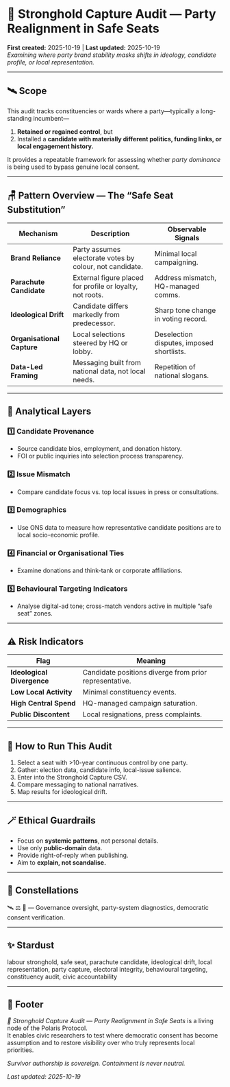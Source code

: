 # 🦾 Stronghold Capture Audit — Party Realignment in Safe Seats  
**First created:** 2025-10-19 | **Last updated:** 2025-10-19  
*Examining where party brand stability masks shifts in ideology, candidate profile, or local representation.*  

---

## 🛰️ Scope  
This audit tracks constituencies or wards where a party—typically a long-standing incumbent—  
1. **Retained or regained control**, but  
2. Installed a **candidate with materially different politics, funding links, or local engagement history.**

It provides a repeatable framework for assessing whether *party dominance* is being used to bypass genuine local consent.

---

## 🪑 Pattern Overview — The “Safe Seat Substitution”  
| Mechanism | Description | Observable Signals |
|------------|--------------|-------------------|
| **Brand Reliance** | Party assumes electorate votes by colour, not candidate. | Minimal local campaigning. |
| **Parachute Candidate** | External figure placed for profile or loyalty, not roots. | Address mismatch, HQ-managed comms. |
| **Ideological Drift** | Candidate differs markedly from predecessor. | Sharp tone change in voting record. |
| **Organisational Capture** | Local selections steered by HQ or lobby. | Deselection disputes, imposed shortlists. |
| **Data-Led Framing** | Messaging built from national data, not local needs. | Repetition of national slogans. |

---

## 🤔 Analytical Layers  
### 1️⃣ Candidate Provenance  
- Source candidate bios, employment, and donation history.  
- FOI or public inquiries into selection process transparency.  

### 2️⃣ Issue Mismatch  
- Compare candidate focus vs. top local issues in press or consultations.  

### 3️⃣ Demographics  
- Use ONS data to measure how representative candidate positions are to local socio-economic profile.  

### 4️⃣ Financial or Organisational Ties  
- Examine donations and think-tank or corporate affiliations.  

### 5️⃣ Behavioural Targeting Indicators  
- Analyse digital-ad tone; cross-match vendors active in multiple “safe seat” zones.  

---

## ⚠️ Risk Indicators  
| Flag | Meaning |
|------|----------|
| **Ideological Divergence** | Candidate positions diverge from prior representative. |
| **Low Local Activity** | Minimal constituency events. |
| **High Central Spend** | HQ-managed campaign saturation. |
| **Public Discontent** | Local resignations, press complaints. |

---

## 🐝 How to Run This Audit  
1. Select a seat with >10-year continuous control by one party.  
2. Gather: election data, candidate info, local-issue salience.  
3. Enter into the Stronghold Capture CSV.  
4. Compare messaging to national narratives.  
5. Map results for ideological drift.  

---

## 🪄 Ethical Guardrails  
- Focus on **systemic patterns**, not personal details.  
- Use only **public-domain** data.  
- Provide right-of-reply when publishing.  
- Aim to **explain, not scandalise.**  

---

## 🌌 Constellations  
🛰️ ⚖️ 🧭 — Governance oversight, party-system diagnostics, democratic consent verification.  

---

## ✨ Stardust  
labour stronghold, safe seat, parachute candidate, ideological drift, local representation, party capture, electoral integrity, behavioural targeting, constituency audit, civic accountability  

---

## 🏮 Footer  
*🦾 Stronghold Capture Audit — Party Realignment in Safe Seats* is a living node of the Polaris Protocol.  
It enables civic researchers to test where democratic consent has become assumption and to restore visibility over who truly represents local priorities.  

*Survivor authorship is sovereign. Containment is never neutral.*  

_Last updated: 2025-10-19_
